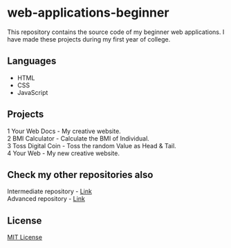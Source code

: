# web-applications-beginner
This repository contains the source code of my beginner web applications. I have made these projects during my first year of college.

## Languages

- HTML<br>
- CSS<br>
- JavaScript<br>

## Projects

1 Your Web Docs - My creative website.<br>
2 BMI Calculator - Calculate the BMI of Individual.<br>
3 Toss Digital Coin - Toss the random Value as Head & Tail.<br>
4 Your Web - My new creative website.<br>

## Check my other repositories also

Intermediate repository - [Link](https://github.com/akarshrajput/web-applications-intermediate)<br>
Advanced repository - [Link](https://github.com/akarshrajput/web-applications-advanced)

## License

[MIT License](LICENSE)
